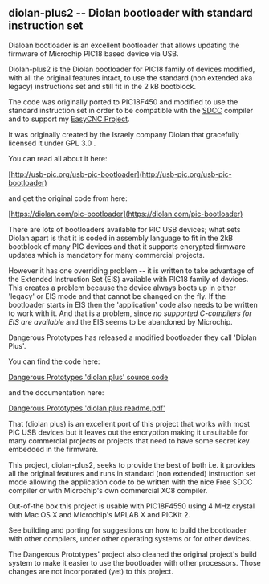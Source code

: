 ## diolan-plus2 -- Diolan bootloader with standard instruction set

Dialoan bootloader is an excellent bootloader that allows updating the firmware of Microchip PIC18 based device via USB.


Diolan-plus2 is the  Diolan bootloader for PIC18 family of devices modified, with all the original features intact,  to use the standard (non extended aka legacy) instructions set and still fit in the 2 kB bootblock.

The code was originally ported to PIC18F450 and modified to use the standard instruction set in order to be compatible with the [SDCC](http://sdcc.sourceforge.net) compiler and to support my [EasyCNC Project](http://www.sparetimelabs.com/eazycnc/welcome/welcome.php).

It was originally created by the Israely company Diolan that gracefully licensed it under GPL 3.0 .

You can read all about it here:

[http://usb-pic.org/usb-pic-bootloader](http://usb-pic.org/usb-pic-bootloader)

and get the original code from here:

[https://diolan.com/pic-bootloader](https://diolan.com/pic-bootloader)

There are lots of bootloaders available for PIC USB devices; what sets Diolan apart is that it is coded in assembly language to fit in the 2kB bootblock of many PIC devices and that it supports encrypted firmware updates which is mandatory for many commercial projects.

However it has one overriding problem -- it is written to take advantage of the Extended Instruction Set (EIS) available with PIC18 family of devices. This creates a problem because the device always boots up in either 'legacy' or EIS mode and that cannot be changed on the fly. If the bootloader starts in EIS then the 'application' code also needs to be written to work with it. And that is a problem, since *no supported C-compilers for EIS are available* and the EIS seems to be abandoned by Microchip.

Dangerous Prototypes has released a modified bootloader they call 'Diolan Plus'. 

You can find the code here:

[Dangerous Prototypes 'diolan plus' source code](http://code.google.com/p/dangerous-prototypes-open-hardware/source/browse/#svn%2Ftrunk%2FBootloaders%2FUSB-HID-Diolan)

and the documentation here:

[Dangerous Prototypes 'diolan plus readme.pdf'](https://github.com/nyholku/diolan-plus2/blob/master/references/diolan%20plus%20readme.pdf?raw=true)


That (diolan plus) is an excellent port of this project that works with most PIC USB devices but it leaves out the encryption making it unsuitable for many commercial projects or projects that need to have some secret key embedded in the firmware. 

This project, diolan-plus2, seeks to provide the best of both i.e. it provides all the original features and runs in standard (non extended) instruction set mode allowing the application code to be written with the nice Free SDCC compiler or with Microchip's own commercial XC8 compiler.

Out-of-the box this project is usable with PIC18F4550 using 4 MHz crystal with Mac OS X and Microchip's MPLAB X and PICKit 2.

See building and porting for suggestions on how to build the bootloader with other compilers, under other operating systems or for other devices.

The Dangerous Prototypes' project also cleaned the original project's build system to make it easier to use the bootloader with other processors. Those changes are not incorporated (yet) to this project.



